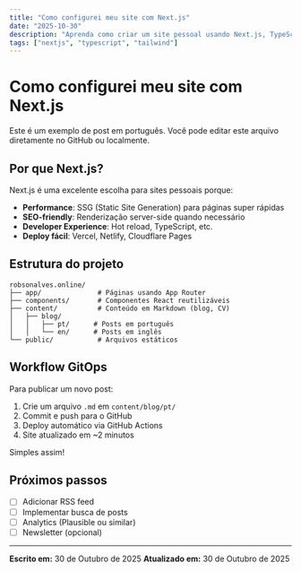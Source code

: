 ```yaml
---
title: "Como configurei meu site com Next.js"
date: "2025-10-30"
description: "Aprenda como criar um site pessoal usando Next.js, TypeScript e Tailwind CSS."
tags: ["nextjs", "typescript", "tailwind"]
---
```


# Como configurei meu site com Next.js

Este é um exemplo de post em português. Você pode editar este arquivo diretamente no GitHub ou localmente.

## Por que Next.js?

Next.js é uma excelente escolha para sites pessoais porque:

- **Performance**: SSG (Static Site Generation) para páginas super rápidas
- **SEO-friendly**: Renderização server-side quando necessário
- **Developer Experience**: Hot reload, TypeScript, etc.
- **Deploy fácil**: Vercel, Netlify, Cloudflare Pages

## Estrutura do projeto

```
robsonalves.online/
├── app/              # Páginas usando App Router
├── components/       # Componentes React reutilizáveis
├── content/          # Conteúdo em Markdown (blog, CV)
│   ├── blog/
│   │   ├── pt/      # Posts em português
│   │   └── en/      # Posts em inglês
└── public/           # Arquivos estáticos
```

## Workflow GitOps

Para publicar um novo post:

1. Crie um arquivo `.md` em `content/blog/pt/`
2. Commit e push para o GitHub
3. Deploy automático via GitHub Actions
4. Site atualizado em ~2 minutos

Simples assim!

## Próximos passos

- [ ] Adicionar RSS feed
- [ ] Implementar busca de posts
- [ ] Analytics (Plausible ou similar)
- [ ] Newsletter (opcional)

---

**Escrito em:** 30 de Outubro de 2025
**Atualizado em:** 30 de Outubro de 2025
